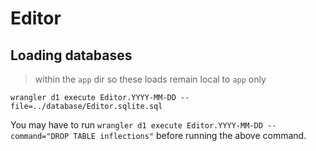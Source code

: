 # Editor

## Loading databases
> within the `app` dir so these loads remain local to `app` only

`wrangler d1 execute Editor.YYYY-MM-DD --file=../database/Editor.sqlite.sql`

You may have to run `wrangler d1 execute Editor.YYYY-MM-DD --command="DROP TABLE inflections"` before running the above command.
